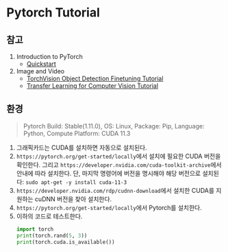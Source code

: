 # Pytorch Tutorial
## 참고
1. Introduction to PyTorch
    - [Quickstart](https://pytorch.org/tutorials/beginner/basics/quickstart_tutorial.html)
2. Image and Video
    - [TorchVision Object Detection Finetuning Tutorial](https://pytorch.org/tutorials/intermediate/torchvision_tutorial.html)
    - [Transfer Learning for Computer Vision Tutorial](https://pytorch.org/tutorials/beginner/transfer_learning_tutorial.html)


## 환경
> Pytorch Build: Stable(1.11.0), OS: Linux, Package: Pip, Language: Python, Compute Platform: CUDA 11.3

1. 그래픽카드는 CUDA를 설치하면 자동으로 설치된다.
2. `https://pytorch.org/get-started/locally`에서 설치에 필요한 CUDA 버전을 확인한다. 그리고 `https://developer.nvidia.com/cuda-toolkit-archive`에서 안내에 따라 설치한다. 단, 마지막 명령어에 버전을 명시해야 해당 버전으로 설치된다: `sudo apt-get -y install cuda-11-3`
3. `https://developer.nvidia.com/rdp/cudnn-download`에서 설치한 CUDA를 지원하는 cuDNN 버전을 찾아 설치한다.
4. `https://pytorch.org/get-started/locally`에서 Pytorch를 설치한다.
5. 이하의 코드로 테스트한다.
    ``` py
    import torch
    print(torch.rand(5, 3))
    print(torch.cuda.is_available())
    ```
